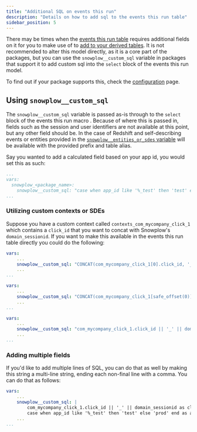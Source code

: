 ```yaml
---
title: "Additional SQL on events this run"
description: "Details on how to add sql to the events this run table"
sidebar_position: 5
---
```


There may be times when the [events this run table](/docs/modeling-your-data/modeling-your-data-with-dbt/package-mechanics/this-run-tables/index.md#events-this-run) requires additional fields on it for you to make use of to [add to your derived tables](/docs/modeling-your-data/modeling-your-data-with-dbt/dbt-custom-models/examples/adding-fields-to-derived-table/index.md). It is not recommended to alter this model directly, as it is a core part of the packages, but you can use the `snowplow__custom_sql` variable in packages that support it to add custom sql into the `select` block of the events this run model.

To find out if your package supports this, check the [configuration](/docs/modeling-your-data/modeling-your-data-with-dbt/dbt-configuration/index.md) page.

## Using `snowplow__custom_sql`
The `snowplow__custom_sql` variable is passed as-is through to the `select` block of the events this run macro [<Icon icon="fa-brands fa-github"/>](https://github.com/snowplow/dbt-snowplow-utils/blob/19bfd655fea1338f28cd6b2f8ca5863cc137aac7/macros/base/base_create_snowplow_events_this_run.sql#L39). Because of where this is passed in, fields such as the session and user identifiers are not available at this point, but any other field should be. In the case of Redshift and self-describing events or entities provided in the [`snowplow__entities_or_sdes` variable](/docs/modeling-your-data/modeling-your-data-with-dbt/package-features/modeling-entities/index.md) will be available with the provided prefix and table alias.

Say you wanted to add a calculated field based on your app id, you would set this as such:
```yml title="dbt_project.yml"
...
vars:
  snowplow_<package_name>:
    snowplow__custom_sql: "case when app_id like '%_test' then 'test' else 'prod' end as app_type"
...
```

### Utilizing custom contexts or SDEs
Suppose you have a custom context called `contexts_com_mycompany_click_1` which contains a `click_id` that you want to concat with Snowplow's `domain_sessionid`. If you want to make this available in the events this run table directly you could do the following:

<Tabs groupId="warehouse" queryString>
<TabItem value="databricks+snowflake" label="Databricks & Snowflake" default>

```yml title="dbt_project.yml"
vars:
    ...
    snowplow__custom_sql: "CONCAT(com_mycompany_click_1[0].click_id, '_', domain_sessionid) as click_session_id"
    ...
...
```
</TabItem>
<TabItem value="bigquery" label="BigQuery" default>

```yml title="dbt_project.yml"
vars:
    ...
    snowplow__custom_sql: "CONCAT(com_mycompany_click_1[safe_offset(0)].click_id, '_', domain_sessionid) as click_session_id"
    ...
...
```
</TabItem>
<TabItem value="redshift/postgres" label="Redshift & Postgres">

```yml title="dbt_project.yml"
vars:
    ...
    snowplow__custom_sql: "com_mycompany_click_1.click_id || '_' || domain_sessionid as click_session_id"
    ...
...
```
</TabItem>
</Tabs>


### Adding multiple fields 

If you'd like to add multiple lines of SQL, you can do that as well by making this string a multi-line string, ending each non-final line with a comma. You can do that as follows:

```yml title="dbt_project.yml"
vars:
    ...
    snowplow__custom_sql: |
        com_mycompany_click_1.click_id || '_' || domain_sessionid as click_session_id,
        case when app_id like '%_test' then 'test' else 'prod' end as app_type
    ...
...
```
